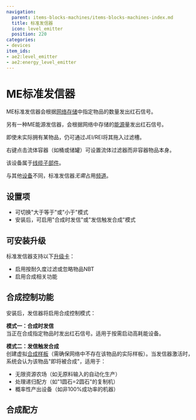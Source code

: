 ```yaml
---
navigation:
  parent: items-blocks-machines/items-blocks-machines-index.md
  title: 标准发信器
  icon: level_emitter
  position: 220
categories:
- devices
item_ids:
- ae2:level_emitter
- ae2:energy_level_emitter
---
```


# ME标准发信器

<GameScene zoom="8" background="transparent">
  <ImportStructure src="../assets/blocks/level_emitter.snbt" />
</GameScene>

ME标准发信器会根据[网络存储](../ae2-mechanics/import-export-storage.md)中指定物品的数量发出红石信号。

另有一种ME能源发信器，会根据网络中存储的[能源](../ae2-mechanics/energy.md)量发出红石信号。

即使未实际拥有某物品，仍可通过JEI/REI将其拖入过滤槽。

右键点击流体容器（如桶或储罐）可设置流体过滤器而非容器物品本身。

该设备属于[线缆子部件](../ae2-mechanics/cable-subparts.md)。

与其他[设备](../ae2-mechanics/devices.md)不同，标准发信器*无需*占用[频道](../ae2-mechanics/channels.md)。

## 设置项

* 可切换"大于等于"或"小于"模式
* 安装<ItemLink id="crafting_card" />后，可启用"合成时发信"或"发信触发合成"模式

## 可安装升级

标准发信器支持以下[升级卡](upgrade_cards.md)：
* <ItemLink id="fuzzy_card" /> 启用按耐久度过滤或忽略物品NBT
* <ItemLink id="crafting_card" /> 启用合成相关功能

## 合成控制功能

安装<ItemLink id="crafting_card" />后，发信器将启用合成控制模式：

**模式一：合成时发信**  
当<ItemLink id="pattern_provider" />正在合成指定物品时发出红石信号。适用于按需启动高耗能设备。

**模式二：发信触发合成**  
创建虚拟[合成样板](patterns.md)（需确保网络中不存在该物品的实际样板）。当发信器激活时，系统会认为该物品"即将被合成"，适用于：
- 无限资源农场（如无原料输入的自动化生产）
- 处理递归配方（如"1圆石=2圆石"的复制机）
- 概率性产出设备（如非100%成功率的机器）

## 合成配方

<RecipeFor id="level_emitter" />

<RecipeFor id="energy_level_emitter" />